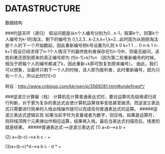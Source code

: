 # DATASTRUCTURE
数据结构

###约瑟夫环（递归）
假设问题是从n个人编号分别为0...n-1，取第k个，则第k个人编号为k-1的淘汰，剩下的编号为  0,1,2,3...k-2,k,k+1,k+2...此时因为从刚刚淘汰那个人的下一个开始数起，因此重新编号把k号设置为0,则
k    0
k+1 1
...
0 n-k
1 n-k+1
假设已经求得了n-1个人情况下的最终胜利者保存在f[n-1]中，则毫无疑问，该胜利者还原到原来的真正编号即为 (f[n-1]+k)%n （因为第二轮重新编号的时候，相当于把每个人的编号都减了k，因此重新+k即可恢复到原来编号）。
由此，我们可以想象，当最终只剩下一个人的时候，该人即为胜利者，此时重新编号，因为只有一个人，所以此时f[1]=0

转自：http://www.cnblogs.com/kkrisen/p/3569281.html#undefined*/

###逆波兰计算器（栈）
计算机在计算普通表达式时，要对运算优先级用递归进行判断，对于更为复杂的表达式会使计算机运算效率变低甚至崩溃。而逆波兰表达式只需要进行简单的入栈出栈操作就可以完成任何普通表达式的运算。
#####逆波兰表达式逻辑实现
如果当前字符为变量或者为数字，则压栈，如果是运算符，则将栈顶两个元素弹出作相应运算，结果再入栈，最后当表达式扫描完后，栈里的就是结果。
#####普通表达式——>逆波兰表达式
(1)          a+b——>a b +

(2)    a+(b-c)——>a b c - +

(3)a+(b-c)*d——>a b c -  d * + 